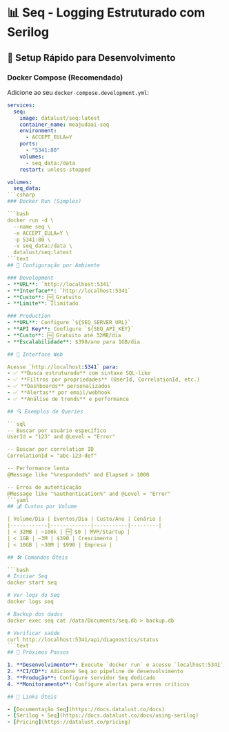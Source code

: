 # 📊 Seq - Logging Estruturado com Serilog

## 🚀 Setup Rápido para Desenvolvimento

### Docker Compose (Recomendado)

Adicione ao seu `docker-compose.development.yml`:

```yaml
services:
  seq:
    image: datalust/seq:latest
    container_name: meajudaai-seq
    environment:
      - ACCEPT_EULA=Y
    ports:
      - "5341:80"
    volumes:
      - seq_data:/data
    restart: unless-stopped

volumes:
  seq_data:
```csharp
### Docker Run (Simples)

```bash
docker run -d \
  --name seq \
  -e ACCEPT_EULA=Y \
  -p 5341:80 \
  -v seq_data:/data \
  datalust/seq:latest
```text
## 🎯 Configuração por Ambiente

### Development
- **URL**: `http://localhost:5341`
- **Interface**: `http://localhost:5341`
- **Custo**: 🆓 Gratuito
- **Limite**: Ilimitado

### Production
- **URL**: Configure `${SEQ_SERVER_URL}`
- **API Key**: Configure `${SEQ_API_KEY}`
- **Custo**: 🆓 Gratuito até 32MB/dia
- **Escalabilidade**: $390/ano para 1GB/dia

## 📱 Interface Web

Acesse `http://localhost:5341` para:
- ✅ **Busca estruturada** com sintaxe SQL-like
- ✅ **Filtros por propriedades** (UserId, CorrelationId, etc.)
- ✅ **Dashboards** personalizados
- ✅ **Alertas** por email/webhook
- ✅ **Análise de trends** e performance

## 🔍 Exemplos de Queries

```sql
-- Buscar por usuário específico
UserId = "123" and @Level = "Error"

-- Buscar por correlation ID
CorrelationId = "abc-123-def"

-- Performance lenta
@Message like "%responded%" and Elapsed > 1000

-- Erros de autenticação
@Message like "%authentication%" and @Level = "Error"
```yaml
## 💰 Custos por Volume

| Volume/Dia | Eventos/Dia | Custo/Ano | Cenário |
|------------|-------------|-----------|---------|
| < 32MB | ~100k | 🆓 $0 | MVP/Startup |
| < 1GB | ~3M | $390 | Crescimento |
| < 10GB | ~30M | $990 | Empresa |

## 🛠️ Comandos Úteis

```bash
# Iniciar Seq
docker start seq

# Ver logs do Seq
docker logs seq

# Backup dos dados
docker exec seq cat /data/Documents/seq.db > backup.db

# Verificar saúde
curl http://localhost:5341/api/diagnostics/status
```text
## 🎯 Próximos Passos

1. **Desenvolvimento**: Execute `docker run` e acesse `localhost:5341`
2. **CI/CD**: Adicione Seq ao pipeline de desenvolvimento
3. **Produção**: Configure servidor Seq dedicado
4. **Monitoramento**: Configure alertas para erros críticos

## 🔗 Links Úteis

- [Documentação Seq](https://docs.datalust.co/docs)
- [Serilog + Seq](https://docs.datalust.co/docs/using-serilog)
- [Pricing](https://datalust.co/pricing)